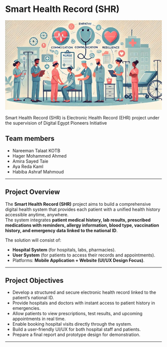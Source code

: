 # Smart Health Record (SHR) 

![Project Banner](health-care.jpeg)

Smart Health Record (SHR) is Electronic Health Record (EHR) project under the supervision of Digital Egypt Pioneers Initiative  


##  Team members
- Nareeman Talaat KOTB
- Hager Mohammed Ahmed  
- Amira Sayed Taie  
- Aya Reda Kaml  
- Habiba Ashraf Mahmoud  

---

##  Project Overview
The **Smart Health Record (SHR)** project aims to build a comprehensive digital health system that provides each patient with a unified health history accessible anytime, anywhere.  
The system integrates **patient medical history, lab results, prescribed medications with reminders, allergy information, blood type, vaccination history, and emergency data linked to the national ID**.  

The solution will consist of:  
- **Hospital System** (for hospitals, labs, pharmacies).  
- **User System** (for patients to access their records and appointments).  
- Platforms: **Mobile Application + Website (UI/UX Design Focus)**.  

---

##  Project Objectives
- Develop a structured and secure electronic health record linked to the patient’s national ID.  
- Provide hospitals and doctors with instant access to patient history in emergencies.  
- Allow patients to view prescriptions, test results, and upcoming appointments in real time.  
- Enable booking hospital visits directly through the system.  
- Build a user-friendly UI/UX for both hospital staff and patients.  
- Prepare a final report and prototype design for demonstration.  

---
